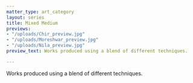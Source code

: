 ```yaml
---
matter_type: art_category
layout: series
title: Mixed Medium
previews:
- "/uploads/Chir_preview.jpg"
- "/uploads/Moreshwar_preview.jpg"
- "/uploads/Nila_preview.jpg"
preview_text: Works produced using a blend of different techniques.

---
```

Works produced using a blend of different techniques.